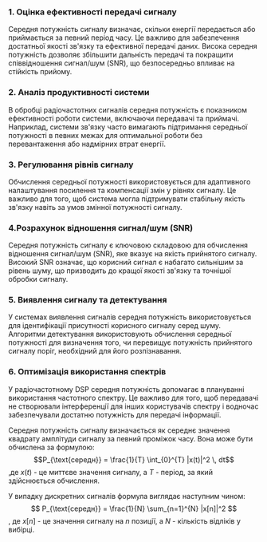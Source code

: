 ### 1. Оцінка ефективності передачі сигналу
Середня потужність сигналу визначає, скільки енергії передається або приймається за певний період часу. Це важливо для забезпечення достатньої якості зв'язку та ефективної передачі даних. Висока середня потужність дозволяє збільшити дальність передачі та покращити співвідношення сигнал/шум (SNR), що безпосередньо впливає на стійкість прийому.

### 2. Аналіз продуктивності системи
В обробці радіочастотних сигналів середня потужність є показником ефективності роботи системи, включаючи передавачі та приймачі. Наприклад, системи зв'язку часто вимагають підтримання середньої потужності в певних межах для оптимальної роботи без перевантаження або надмірних втрат енергії.

### 3. Регулювання рівнів сигналу
Обчислення середньої потужності використовується для адаптивного налаштування посилення та компенсації змін у рівнях сигналу. Це важливо для того, щоб система могла підтримувати стабільну якість зв'язку навіть за умов змінної потужності сигналу.

### 4.Розрахунок відношення сигнал/шум (SNR)
Середня потужність сигналу є ключовою складовою для обчислення відношення сигнал/шум (SNR), яке вказує на якість прийнятого сигналу. Високий SNR означає, що корисний сигнал є набагато сильнішим за рівень шуму, що призводить до кращої якості зв'язку та точнішої обробки сигналу.

### 5. Виявлення сигналу та детектування
У системах виявлення сигналів середня потужність використовується для ідентифікації присутності корисного сигналу серед шуму. Алгоритми детектування використовують обчислення середньої потужності для визначення того, чи перевищує потужність прийнятого сигналу поріг, необхідний для його розпізнавання.

### 6. Оптимізація використання спектрів
У радіочастотному DSP середня потужність допомагає в плануванні використання частотного спектру. Це важливо для того, щоб передавачі не створювали інтерференції для інших користувачів спектру і водночас забезпечували достатню потужність для передачі інформації.

Середня потужність сигналу визначається як середнє значення квадрату амплітуди сигналу за певний проміжок часу. Вона може бути обчислена за формулою:
$$P_{\text{середн}} = \frac{1}{T} \int_{0}^{T} |x(t)|^2 \, dt$$
,де $x(t)$ - це миттєве значення сигналу, а $T$ - період, за який здійснюється обчислення.

У випадку дискретних сигналів формула виглядає наступним чином:
$$
P_{\text{середн}} = \frac{1}{N} \sum_{n=1}^{N} |x[n]|^2
$$
, де $x[n]$ - це значення сигналу на $n$ позиції, а $N$ - кількість відліків у вибірці.

